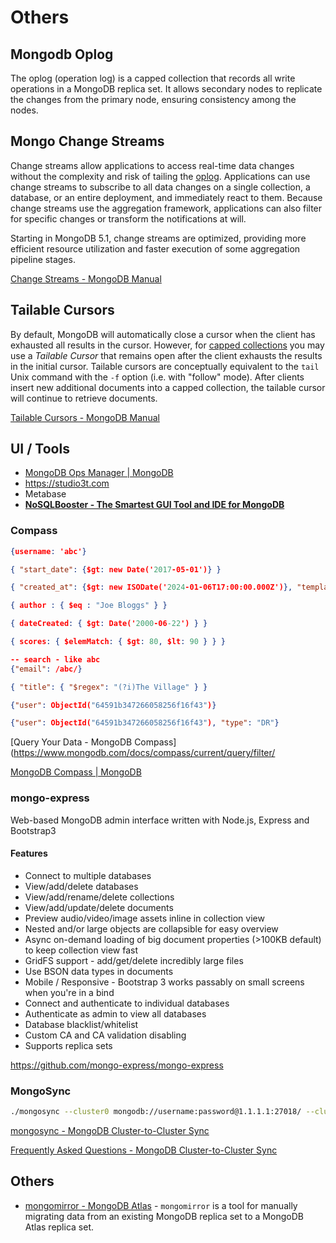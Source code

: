 # Others

## Mongodb Oplog

The oplog (operation log) is a capped collection that records all write operations in a MongoDB replica set. It allows secondary nodes to replicate the changes from the primary node, ensuring consistency among the nodes.

## Mongo Change Streams

Change streams allow applications to access real-time data changes without the complexity and risk of tailing the [oplog](https://www.mongodb.com/docs/manual/reference/glossary/#std-term-oplog). Applications can use change streams to subscribe to all data changes on a single collection, a database, or an entire deployment, and immediately react to them. Because change streams use the aggregation framework, applications can also filter for specific changes or transform the notifications at will.

Starting in MongoDB 5.1, change streams are optimized, providing more efficient resource utilization and faster execution of some aggregation pipeline stages.

[Change Streams - MongoDB Manual](https://www.mongodb.com/docs/manual/changeStreams/)

## Tailable Cursors

By default, MongoDB will automatically close a cursor when the client has exhausted all results in the cursor. However, for [capped collections](https://www.mongodb.com/docs/manual/core/capped-collections/) you may use a _Tailable Cursor_ that remains open after the client exhausts the results in the initial cursor. Tailable cursors are conceptually equivalent to the `tail` Unix command with the `-f` option (i.e. with "follow" mode). After clients insert new additional documents into a capped collection, the tailable cursor will continue to retrieve documents.

[Tailable Cursors - MongoDB Manual](https://www.mongodb.com/docs/manual/core/tailable-cursors/)

## UI / Tools

- [MongoDB Ops Manager | MongoDB](https://www.mongodb.com/products/self-managed/enterprise-advanced/ops-manager)
- https://studio3t.com
- Metabase
- [**NoSQLBooster - The Smartest GUI Tool and IDE for MongoDB**](https://nosqlbooster.com/)

### Compass

```json
{username: 'abc'}

{ "start_date": {$gt: new Date('2017-05-01')} }

{ "created_at": {$gt: new ISODate('2024-01-06T17:00:00.000Z')}, "template": ObjectId('654e026678a908f1ce241df1') }

{ author : { $eq : "Joe Bloggs" } }

{ dateCreated: { $gt: Date('2000-06-22') } }

{ scores: { $elemMatch: { $gt: 80, $lt: 90 } } }

-- search - like abc
{"email": /abc/}

{ "title": { "$regex": "(?i)The Village" } }

{"user": ObjectId("64591b347266058256f16f43")}

{"user": ObjectId("64591b347266058256f16f43"), "type": "DR"}
```

[Query Your Data - MongoDB Compass](https://www.mongodb.com/docs/compass/current/query/filter/

[MongoDB Compass | MongoDB](https://www.mongodb.com/products/compass)

### mongo-express

Web-based MongoDB admin interface written with Node.js, Express and Bootstrap3

#### Features

- Connect to multiple databases
- View/add/delete databases
- View/add/rename/delete collections
- View/add/update/delete documents
- Preview audio/video/image assets inline in collection view
- Nested and/or large objects are collapsible for easy overview
- Async on-demand loading of big document properties (>100KB default) to keep collection view fast
- GridFS support - add/get/delete incredibly large files
- Use BSON data types in documents
- Mobile / Responsive - Bootstrap 3 works passably on small screens when you're in a bind
- Connect and authenticate to individual databases
- Authenticate as admin to view all databases
- Database blacklist/whitelist
- Custom CA and CA validation disabling
- Supports replica sets

https://github.com/mongo-express/mongo-express

### MongoSync

```bash
./mongosync --cluster0 mongodb://username:password@1.1.1.1:27018/ --cluster1 mongodb+srv://username:password@cluster0.abc.mongodb.net/
```

[mongosync - MongoDB Cluster-to-Cluster Sync](https://www.mongodb.com/docs/cluster-to-cluster-sync/current/reference/mongosync/)

[Frequently Asked Questions - MongoDB Cluster-to-Cluster Sync](https://www.mongodb.com/docs/cluster-to-cluster-sync/current/faq/)

## Others

- [mongomirror - MongoDB Atlas](https://www.mongodb.com/docs/atlas/reference/mongomirror/) - `mongomirror` is a tool for manually migrating data from an existing MongoDB replica set to a MongoDB Atlas replica set.

